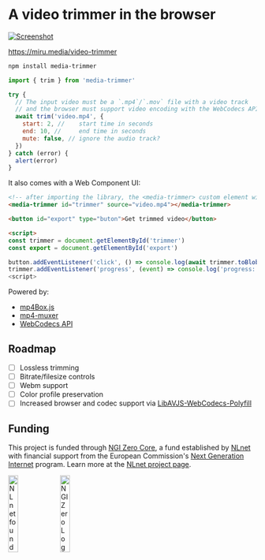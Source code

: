 # A video trimmer in the browser

[<img src="https://miru.media/media-trimmer-screenshot.jpg" alt="Screenshot">](https://miru.media/video-trimmer)

https://miru.media/video-trimmer

```sh
npm install media-trimmer
```

```js
import { trim } from 'media-trimmer'

try {
  // The input video must be a `.mp4`/`.mov` file with a video track
  // and the browser must support video encoding with the WebCodecs API
  await trim('video.mp4', {
    start: 2, //    start time in seconds
    end: 10, //     end time in seconds
    mute: false, // ignore the audio track?
  })
} catch (error) {
  alert(error)
}
```

It also comes with a Web Component UI:

```html
<!-- after importing the library, the <media-trimmer> custom element will be defined -->
<media-trimmer id="trimmer" source="video.mp4"></media-trimmer>

<button id="export" type="buton">Get trimmed video</button>

<script>
const trimmer = document.getElementById('trimmer')
const export = document.getElementById('export')

button.addEventListener('click', () => console.log(await trimmer.toBlob()))
trimmer.addEventListener('progress', (event) => console.log('progress:', event.detail.progress))
<script>
```

Powered by:

- [mp4Box.js](https://gpac.github.io/mp4box.js/)
- [mp4-muxer](https://gpac.github.io/mp4box.js/)
- [WebCodecs API](https://developer.mozilla.org/en-US/docs/Web/API/WebCodecs_API)

## Roadmap

- [ ] Lossless trimming
- [ ] Bitrate/filesize controls
- [ ] Webm support
- [ ] Color profile preservation
- [ ] Increased browser and codec support via [LibAVJS-WebCodecs-Polyfill](https://github.com/ennuicastr/libavjs-webcodecs-polyfill)

## Funding

This project is funded through [NGI Zero Core](https://nlnet.nl/core), a fund established by [NLnet](https://nlnet.nl) with financial support from the European Commission's [Next Generation Internet](https://ngi.eu) program. Learn more at the [NLnet project page](https://nlnet.nl/project/Miru).

[<img src="https://nlnet.nl/logo/banner.png" alt="NLnet foundation logo" width="20%" />](https://nlnet.nl)
[<img src="https://nlnet.nl/image/logos/NGI0_tag.svg" alt="NGI Zero Logo" width="20%" />](https://nlnet.nl/core)
